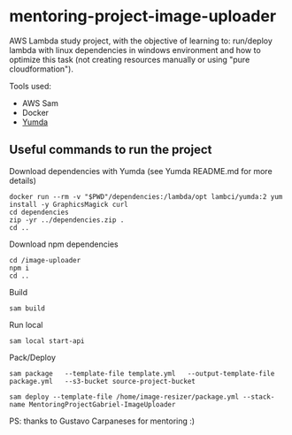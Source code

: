 # mentoring-project-image-uploader

AWS Lambda study project, with the objective of learning to: run/deploy lambda with linux dependencies in windows environment and how to optimize this task (not creating resources manually or using "pure cloudformation").

Tools used:
- AWS Sam
- Docker
- [Yumda](https://github.com/lambci/yumda)

## Useful commands to run the project

Download dependencies with Yumda (see Yumda README.md for more details)
```
docker run --rm -v "$PWD"/dependencies:/lambda/opt lambci/yumda:2 yum install -y GraphicsMagick curl
cd dependencies
zip -yr ../dependencies.zip .
cd ..
```

Download npm dependencies
```
cd /image-uploader
npm i
cd ..
```

Build
```
sam build
```

Run local
```
sam local start-api
```

Pack/Deploy
```
sam package   --template-file template.yml   --output-template-file package.yml   --s3-bucket source-project-bucket

sam deploy --template-file /home/image-resizer/package.yml --stack-name MentoringProjectGabriel-ImageUploader
```

PS: thanks to Gustavo Carpaneses for mentoring :)
